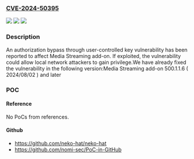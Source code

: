 ### [CVE-2024-50395](https://cve.mitre.org/cgi-bin/cvename.cgi?name=CVE-2024-50395)
![](https://img.shields.io/static/v1?label=Product&message=Media%20Streaming%20add-on&color=blue)
![](https://img.shields.io/static/v1?label=Version&message=500.1.x%3C%20500.1.1.6%20(%202024%2F08%2F02%20)%20&color=brighgreen)
![](https://img.shields.io/static/v1?label=Vulnerability&message=CWE-639&color=brighgreen)

### Description

An authorization bypass through user-controlled key vulnerability has been reported to affect Media Streaming add-on. If exploited, the vulnerability could allow local network attackers to gain privilege.We have already fixed the vulnerability in the following version:Media Streaming add-on 500.1.1.6 ( 2024/08/02 ) and later

### POC

#### Reference
No PoCs from references.

#### Github
- https://github.com/neko-hat/neko-hat
- https://github.com/nomi-sec/PoC-in-GitHub

